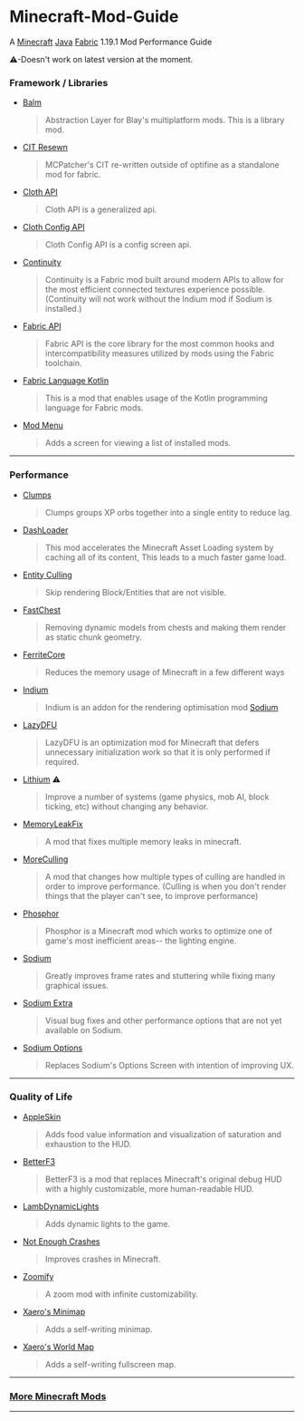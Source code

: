# Minecraft-Mod-Guide
A [Minecraft](https://skmedix.pl/sklauncher/downloads) [Java](https://download.bell-sw.com/java/8u333+2/bellsoft-jre8u333+2-windows-amd64-full.msi) [Fabric](https://fabricmc.net/use/installer/) 1.19.1 Mod Performance Guide

⚠-Doesn't work on latest version at the moment.

### Framework / Libraries

* [Balm](https://www.curseforge.com/minecraft/mc-mods/balm-fabric/files)
  >Abstraction Layer for Blay's multiplatform mods. This is a library mod.
* [CIT Resewn](https://www.curseforge.com/minecraft/mc-mods/cit-resewn/files)
  >MCPatcher's CIT re-written outside of optifine as a standalone mod for fabric.
* [Cloth API](https://www.curseforge.com/minecraft/mc-mods/cloth-api/files)
  >Cloth API is a generalized api.
* [Cloth Config API](https://www.curseforge.com/minecraft/mc-mods/cloth-config/files)
  >Cloth Config API is a config screen api. 
* [Continuity](https://www.curseforge.com/minecraft/mc-mods/continuity/files)
  >Continuity is a Fabric mod built around modern APIs to allow for the most efficient connected textures experience possible.
  >(Continuity will not work without the Indium mod if Sodium is installed.)
* [Fabric API](https://www.curseforge.com/minecraft/mc-mods/fabric-api/files)
  >Fabric API is the core library for the most common hooks and intercompatibility measures utilized by mods using the Fabric toolchain.
* [Fabric Language Kotlin](https://www.curseforge.com/minecraft/mc-mods/fabric-language-kotlin/files)
  >This is a mod that enables usage of the Kotlin programming language for Fabric mods.
* [Mod Menu](https://www.curseforge.com/minecraft/mc-mods/modmenu/files)  
  >Adds a screen for viewing a list of installed mods.

---

### Performance

* [Clumps](https://www.curseforge.com/minecraft/mc-mods/clumps/files)
  >Clumps groups XP orbs together into a single entity to reduce lag.
* [DashLoader](https://www.curseforge.com/minecraft/mc-mods/dashloader/files)
  >This mod accelerates the Minecraft Asset Loading system by caching all of its content, This leads to a much faster game load.
* [Entity Culling](https://www.curseforge.com/minecraft/mc-mods/entityculling/files)
  >Skip rendering Block/Entities that are not visible.
* [FastChest](https://github.com/FakeDomi/FastChest/releases)
  >Removing dynamic models from chests and making them render as static chunk geometry.
* [FerriteCore](https://www.curseforge.com/minecraft/mc-mods/ferritecore-fabric/files)
  >Reduces the memory usage of Minecraft in a few different ways
* [Indium](https://www.curseforge.com/minecraft/mc-mods/indium/files)
  >Indium is an addon for the rendering optimisation mod [Sodium](https://www.curseforge.com/minecraft/mc-mods/sodium/files)
* [LazyDFU](https://www.curseforge.com/minecraft/mc-mods/lazydfu/files)
  >LazyDFU is an optimization mod for Minecraft that defers unnecessary initialization work so that it is only performed if required.
* [Lithium](https://www.curseforge.com/minecraft/mc-mods/lithium/files) ⚠ 
  >Improve a number of systems (game physics, mob AI, block ticking, etc) without changing any behavior.
* [MemoryLeakFix](https://www.curseforge.com/minecraft/mc-mods/memoryleakfix/files)
  >A mod that fixes multiple memory leaks in minecraft.
* [MoreCulling](https://www.curseforge.com/minecraft/mc-mods/moreculling/files)
  >A mod that changes how multiple types of culling are handled in order to improve performance.
  >(Culling is when you don't render things that the player can't see, to improve performance)
* [Phosphor](https://www.curseforge.com/minecraft/mc-mods/phosphor/files)
  >Phosphor is a Minecraft mod which works to optimize one of game's most inefficient areas-- the lighting engine.
* [Sodium](https://www.curseforge.com/minecraft/mc-mods/sodium/files)
  >Greatly improves frame rates and stuttering while fixing many graphical issues.
* [Sodium Extra](https://www.curseforge.com/minecraft/mc-mods/sodium-extra/files)
  >Visual bug fixes and other performance options that are not yet available on Sodium.
* [Sodium Options](https://www.curseforge.com/minecraft/mc-mods/reeses-sodium-options/files)
  >Replaces Sodium's Options Screen with intention of improving UX.

---

### Quality of Life

* [AppleSkin](https://www.curseforge.com/minecraft/mc-mods/appleskin/files)
  >Adds food value information and visualization of saturation and exhaustion to the HUD.
* [BetterF3](https://www.curseforge.com/minecraft/mc-mods/betterf3/files)
  >BetterF3 is a mod that replaces Minecraft's original debug HUD with a highly customizable, more human-readable HUD.
* [LambDynamicLights](https://www.curseforge.com/minecraft/mc-mods/lambdynamiclights/files)
  >Adds dynamic lights to the game.
* [Not Enough Crashes](https://www.curseforge.com/minecraft/mc-mods/not-enough-crashes/files)
  >Improves crashes in Minecraft.
* [Zoomify](https://www.curseforge.com/minecraft/mc-mods/zoomify/files)
  >A zoom mod with infinite customizability.
* [Xaero's Minimap](https://www.curseforge.com/minecraft/mc-mods/xaeros-minimap/files)
  >Adds a self-writing minimap.
* [Xaero's World Map](https://www.curseforge.com/minecraft/mc-mods/xaeros-world-map/files)
  >Adds a self-writing fullscreen map.

---

### [More Minecraft Mods](https://github.com/Code-Moss/Sexycraft-Plus)

---
